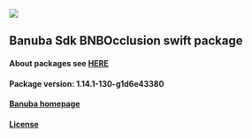 [![](https://www.banuba.com/hubfs/Banuba_November2018/Images/Banuba%20SDK.png)](https://docs.banuba.com/face-ar-sdk-v1/ios/ios_overview)

## Banuba Sdk BNBOcclusion swift package

#### About packages see [HERE](https://docs.banuba.com/face-ar-sdk-v1/ios/ios_packages)

#### Package version: **1.14.1-130-g1d6e43380**

#### **[Banuba homepage](https://banuba.com)**

#### **[License](https://www.banuba.com/terms)**

